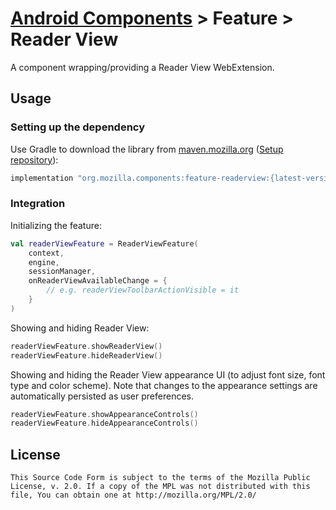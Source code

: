 # [Android Components](../../../README.md) > Feature > Reader View

 A component wrapping/providing a Reader View WebExtension.

## Usage

### Setting up the dependency

Use Gradle to download the library from [maven.mozilla.org](https://maven.mozilla.org/) ([Setup repository](../../../README.md#maven-repository)):

```Groovy
implementation "org.mozilla.components:feature-readerview:{latest-version}"
```

### Integration

Initializing the feature:

```kotlin
val readerViewFeature = ReaderViewFeature(
    context,
    engine,
    sessionManager,
    onReaderViewAvailableChange = {
    	// e.g. readerViewToolbarActionVisible = it
    }
)

```

Showing and hiding Reader View:

```kotlin
readerViewFeature.showReaderView()
readerViewFeature.hideReaderView()
```

Showing and hiding the Reader View appearance UI (to adjust font size, font type and color scheme). Note that changes to the appearance settings are automatically persisted as user preferences.

```kotlin
readerViewFeature.showAppearanceControls()
readerViewFeature.hideAppearanceControls()
```

## License

    This Source Code Form is subject to the terms of the Mozilla Public
    License, v. 2.0. If a copy of the MPL was not distributed with this
    file, You can obtain one at http://mozilla.org/MPL/2.0/
